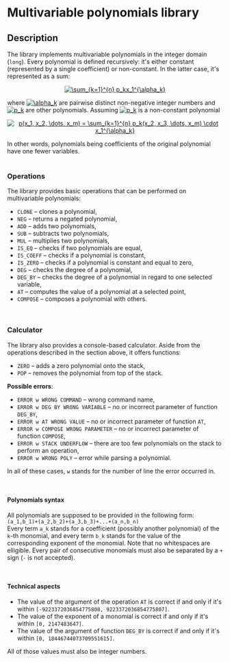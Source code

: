 # <b>Multivariable polynomials library</b> #
## <b>Description</b> ##
The library implements multivariable polynomials in the integer domain (`long`). Every polynomial is defined recursively: it's either constant (represented by a single coefficient) or non-constant. In the latter case, it's represented as a sum:
<p align="center"><a href="https://www.codecogs.com/eqnedit.php?latex=\sum_{k=1}^{n}&space;p_kx_1^{\alpha_k}" target="_blank"><img src="https://latex.codecogs.com/gif.latex?\sum_{k=1}^{n}&space;p_kx_1^{\alpha_k}" title="\sum_{k=1}^{n} p_kx_1^{\alpha_k}" /></a>
</p>
where <a href="https://www.codecogs.com/eqnedit.php?latex=\inline&space;\alpha_k" target="_blank"><img src="https://latex.codecogs.com/gif.latex?\inline&space;\alpha_k" title="\alpha_k" /></a> are pairwise distinct non-negative integer numbers and <a href="https://www.codecogs.com/eqnedit.php?latex=\inline&space;p_k" target="_blank"><img src="https://latex.codecogs.com/gif.latex?\inline&space;p_k" title="p_k" /></a> are other polynomials. Assuming <a href="https://www.codecogs.com/eqnedit.php?latex=\inline&space;p_k" target="_blank"><img src="https://latex.codecogs.com/gif.latex?\inline&space;p_k" title="p_k" /></a> is a non-constant polynomial
<p align="center"><a href="https://www.codecogs.com/eqnedit.php?latex=p(x_1,&space;x_2,&space;\dots,&space;x_m)&space;=&space;\sum_{k=1}^{n}&space;p_k(x_2,&space;x_3,&space;\dots,&space;x_m)&space;\cdot&space;x_1^{\alpha_k}" target="_blank"><img src="https://latex.codecogs.com/gif.latex?p(x_1,&space;x_2,&space;\dots,&space;x_m)&space;=&space;\sum_{k=1}^{n}&space;p_k(x_2,&space;x_3,&space;\dots,&space;x_m)&space;\cdot&space;x_1^{\alpha_k}" title="p(x_1, x_2, \dots, x_m) = \sum_{k=1}^{n} p_k(x_2, x_3, \dots, x_m) \cdot x_1^{\alpha_k}" /></a>
</p>
In other words, polynomials being coefficients of the original polynomial have one fewer variables.

<br/>
<br/>

### <b>Operations</b> ###
The library provides basic operations that can be performed on multivariable polynomials:
* `CLONE` – clones a polynomial,
* `NEG` – returns a negated polynomial,
* `ADD` – adds two polynomials,
* `SUB` – subtracts two polynomials,
* `MUL` – multiplies two polynomials, 
* `IS_EQ` – checks if two polynomials are equal,
* `IS_COEFF` – checks if a polynomial is constant,
* `IS_ZERO` – checks if a polynomial is constant and equal to zero,
* `DEG` – checks the degree of a polynomial,
* `DEG_BY` – checks the degree of a polynomial in regard to one selected variable,
* `AT` – computes the value of a polynomial at a selected point,
* `COMPOSE` – composes a polynomial with others.

<br/>

### <b>Calculator</b> ###
The library also provides a console-based calculator. Aside from the operations described in the section above, it offers functions:
* `ZERO` – adds a zero polynomial onto the stack,
* `POP` – removes the polynomial from top of the stack.

<b>Possible errors</b>:
* `ERROR w WRONG COMMAND` – wrong command name,
* `ERROR w DEG BY WRONG VARIABLE` – no or incorrect parameter of function `DEG_BY`,
* `ERROR w AT WRONG VALUE` – no or incorrect parameter of function `AT`,
* `ERROR w COMPOSE WRONG PARAMETER` – no or incorrect parameter of function `COMPOSE`,
* `ERROR w STACK UNDERFLOW` – there are too few polynomials on the stack to perform an operation,
* `ERROR w WRONG POLY` – error while parsing a polynomial.

In all of these cases, `w` stands for the number of line the error occurred in.

<br />

#### <b>Polynomials syntax</b> ####
All polynomials are supposed to be provided in the following form:<br />
`(a_1,b_1)+(a_2,b_2)+(a_3,b_3)+...+(a_n,b_n)`<br />
Every term `a_k` stands for a coefficient (possibly another polynomial) of the `k`-th monomial, and every term `b_k` stands for the value of the corresponding exponent of the monomial. Note that no whitespaces are elligible. Every pair of consecutive monomials must also be separated by a `+` sign (`-` is not accepted).

<br />

#### <b>Technical aspects</b> ####
* The value of the argument of the operation `AT` is correct if and only if it's within `[-9223372036854775808, 9223372036854775807]`.
* The value of the exponent of a monomial is correct if and only if it's within `[0, 2147483647]`.
* The value of the argument of function `DEG_BY` is correct if and only if it's within `[0, 18446744073709551615]`.

All of those values must also be integer numbers.
